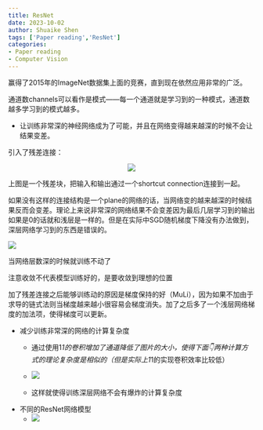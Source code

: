 ```yaml
---
title: ResNet
date: 2023-10-02
author: Shuaike Shen
tags: ['Paper reading','ResNet']
categories: 
- Paper reading
- Computer Vision
---
```


赢得了2015年的ImageNet数据集上面的竞赛，直到现在依然应用非常的广泛。

通道数channels可以看作是模式——每一个通道就是学习到的一种模式，通道数越多学习到的模式越多。

- 让训练非常深的神经网络成为了可能，并且在网络变得越来越深的时候不会让结果变差。

引入了残差连接：

<center>
<img src="/sreenshortcut/Screenshot 2023-08-17 at 20.06.36.png">
</center>

上图是一个残差块，把输入和输出通过一个shortcut connection连接到一起。

如果没有这样的连接结构是一个plane的网络的话，当网络变的越来越深的时候结果反而会变差。理论上来说非常深的网络结果不会变差因为最后几层学习到的输出如果是0的话就和浅层是一样的。但是在实际中SGD随机梯度下降没有办法做到，深层网络学习到的东西是错误的。

<img src="/sreenshortcut/Screenshot 2023-08-17 at 20.13.42.png">

当网络层数深的时候就训练不动了

注意收敛不代表模型训练好的，是要收敛到理想的位置

加了残差连接之后能够训练动的原因是梯度保持的好（MuLi），因为如果不加由于求导的链式法则当梯度越来越小很容易会梯度消失。加了之后多了一个浅层网络梯度的加法项，使得梯度可以更新。

- 减少训练非常深的网络的计算复杂度
  - 通过使用1*1的卷积增加了通道降低了图片的大小，使得下面👇两种计算方式的理论复杂度是相似的（但是实际上1*1的实现卷积效率比较低）
  - <img src="/sreenshortcut/Screenshot 2023-08-17 at 20.07.04.png"> 

  -  这样就使得训练深层网络不会有爆炸的计算复杂度
- 不同的ResNet网络模型
  - <img src="/sreenshortcut/Screenshot 2023-08-17 at 20.06.52.png">

